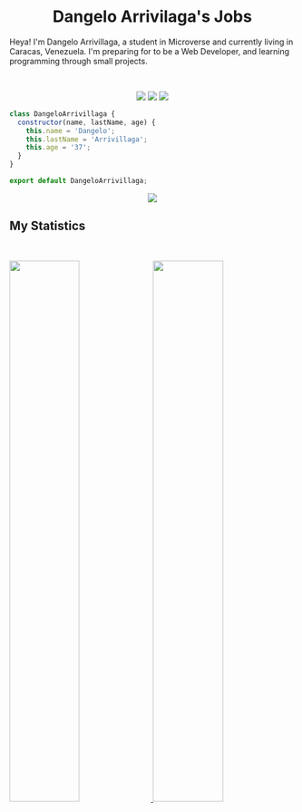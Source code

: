 <h1 align="center">
  <b>Dangelo Arrivilaga's Jobs</b>
</h1>

Heya! I'm Dangelo Arrivillaga, a student in Microverse and currently living in Caracas, Venezuela. I'm preparing for to be a Web Developer, 
and learning programming through small projects.

<br>

<p>
<div align="center">
  <img src="https://img.shields.io/badge/-HTML-c58545?style=for-the-badge&logo=html5&logoColor=c58545&labelColor=282828">
  <img src="https://img.shields.io/badge/-CSS-d1a01f?style=for-the-badge&logo=css3&logoColor=d1a01f&labelColor=282828">
  <img src="https://img.shields.io/badge/-Javascript-98b982?style=for-the-badge&logo=javascript&logoColor=98b982&labelColor=282828">
</div>
</p>

```javascript
class DangeloArrivillaga {
  constructor(name, lastName, age) {
    this.name = 'Dangelo';
    this.lastName = 'Arrivillaga';
    this.age = '37';
  }
}

export default DangeloArrivillaga;
```

<div align="center">
  <a href="https://open.spotify.com/user/31vjcu4w7cwiq7zvaquesb5phqje?si=GT7SIlDhSye0Ozi3uweSvg&fbclid=IwAR150nIK7hCQ0vMoCy42gnbn8SBuCibX2nWjbC99Y61Evq020EBqq84e3SE&nd=1">
    <img src="https://readme-spotify-tingz.vercel.app/api/now-playing">
  </a>
</div>


## My Statistics

<br/>
<p align="left">
  <a href="https://abhigyantrips.dev/">
  <img width="49.5%" src="https://github-readme-stats.vercel.app/api?username=Dangelo-JAN&show_icons=true&theme=gruvbox&hide_border=true" />
    <img width="49.5%" src="https://github-readme-streak-stats.herokuapp.com/?user=Dangelo-JAN&theme=gruvbox&hide_border=true" />
  </a>
</p>
<br>
